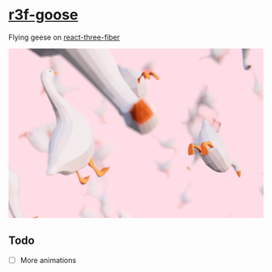 # [r3f-goose](https://nextgtrgod.github.io/r3f-goose/)

Flying geese on [react-three-fiber](https://github.com/pmndrs/react-three-fiber)

<a href="https://nextgtrgod.github.io/r3f-goose/" target="_blank">
  <img src="/screenshot.jpg?raw=true">
</a>

## Todo
- [ ] More animations